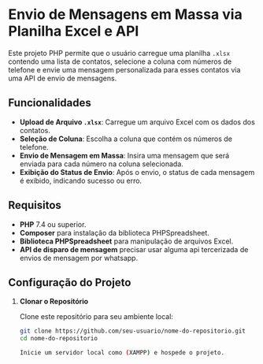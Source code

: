 # Envio de Mensagens em Massa via Planilha Excel e API

Este projeto PHP permite que o usuário carregue uma planilha `.xlsx` contendo uma lista de contatos, selecione a coluna com números de telefone e envie uma mensagem personalizada para esses contatos via uma API de envio de mensagens.

## Funcionalidades

- **Upload de Arquivo `.xlsx`**: Carregue um arquivo Excel com os dados dos contatos.
- **Seleção de Coluna**: Escolha a coluna que contém os números de telefone.
- **Envio de Mensagem em Massa**: Insira uma mensagem que será enviada para cada número na coluna selecionada.
- **Exibição do Status de Envio**: Após o envio, o status de cada mensagem é exibido, indicando sucesso ou erro.

## Requisitos

- **PHP** 7.4 ou superior.
- **Composer** para instalação da biblioteca PHPSpreadsheet.
- **Biblioteca PHPSpreadsheet** para manipulação de arquivos Excel.
- **API de disparo de mensagem** precisar usar alguma api tercerizada de envios de mensagem por whatsapp.

## Configuração do Projeto

1. **Clonar o Repositório**

   Clone este repositório para seu ambiente local:
   ```bash
   git clone https://github.com/seu-usuario/nome-do-repositorio.git
   cd nome-do-repositorio

   Inicie um servidor local como (XAMPP) e hospede o projeto.
